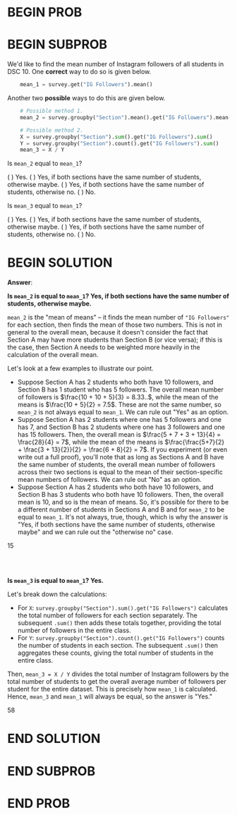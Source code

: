 # BEGIN PROB

# BEGIN SUBPROB

We'd like to find the mean number of Instagram followers of all students
in DSC 10. One **correct** way to do so is given below.

```py
    mean_1 = survey.get("IG Followers").mean()
```

Another two **possible** ways to do this are given below.

```py
    # Possible method 1.
    mean_2 = survey.groupby("Section").mean().get("IG Followers").mean()

    # Possible method 2.
    X = survey.groupby("Section").sum().get("IG Followers").sum()
    Y = survey.groupby("Section").count().get("IG Followers").sum()
    mean_3 = X / Y
```
Is `mean_2` equal to `mean_1`?

( ) Yes.
( ) Yes, if both sections have the same number of students, otherwise maybe.
( ) Yes, if both sections have the same number of students, otherwise no.
( ) No.

Is `mean_3` equal to `mean_1`?

( ) Yes.
( ) Yes, if both sections have the same number of students, otherwise maybe.
( ) Yes, if both sections have the same number of students, otherwise no.
( ) No.

# BEGIN SOLUTION

**Answer**:

**Is `mean_2` is equal to `mean_1`? Yes, if both sections have the same number of students, otherwise maybe.**

`mean_2` is the "mean of means" – it finds the mean number of `"IG Followers"` for each section, then finds the mean of those two numbers. This is not in general to the overall mean, because it doesn't consider the fact that Section A may have more students than Section B (or vice versa); if this is the case, then Section A needs to be weighted more heavily in the calculation of the overall mean.

Let's look at a few examples to illustrate our point.
- Suppose Section A has 2 students who both have 10 followers, and Section B has 1 student who has 5 followers. The overall mean number of followers is $\frac{10 + 10 + 5}{3} = 8.33..$, while the mean of the means is $\frac{10 + 5}{2} = 7.5$. These are not the same number, so `mean_2` is not always equal to `mean_1`. We can rule out "Yes" as an option.
- Suppose Section A has 2 students where one has 5 followers and one has 7, and Section B has 2 students where one has 3 followers and one has 15 followers. Then, the overall mean is $\frac{5 + 7 + 3 + 13}{4} = \frac{28}{4} = 7$, while the mean of the means is $\frac{\frac{5+7}{2} + \frac{3 + 13}{2}}{2} = \frac{6 + 8}{2} = 7$. If you experiment (or even write out a full proof), you'll note that as long as Sections A and B have the same number of students, the overall mean number of followers across their two sections is equal to the mean of their section-specific mean numbers of followers. We can rule out "No" as an option.
- Suppose Section A has 2 students who both have 10 followers, and Section B has 3 students who both have 10 followers. Then, the overall mean is 10, and so is the mean of means. So, it's possible for there to be a different number of students in Sections A and B and for `mean_2` to be equal to `mean_1`. It's not always, true, though, which is why the answer is "Yes, if both sections have the same number of students, otherwise maybe" and we can rule out the "otherwise no" case.

<average>15</average>

<br><br>

**Is `mean_3` is equal to `mean_1`? Yes.**

Let's break down the calculations:

- For `X`: `survey.groupby("Section").sum().get("IG Followers")` calculates the total number of followers for each section separately. The subsequent `.sum()` then adds these totals together, providing the total number of followers in the entire class.
- For `Y`: `survey.groupby("Section").count().get("IG Followers")` counts the number of students in each section. The subsequent `.sum()` then aggregates these counts, giving the total number of students in the entire class.

Then, `mean_3 = X / Y` divides the total number of Instagram followers by the total number of students to get the overall average number of followers per student for the entire dataset. This is precisely how `mean_1` is calculated. Hence, `mean_3` and `mean_1` will always be equal, so the answer is "Yes."

<average>58</average>

# END SOLUTION

# END SUBPROB

# END PROB